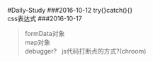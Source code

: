#Daily-Study
###2016-10-12
try{}catch(){}    
css表达式
###2016-10-17    
>formData对象    
map对象    
debugger?   js代码打断点的方式?(chroom)
